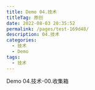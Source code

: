 ```yaml
---
title: Demo 04.技术
titleTag: 原创
date: 2022-08-03 20:35:52
permalink: /pages/test-169d48/
description: 04.技术
categories: 
  - 技术
  - Demo
tags: 
  - 技术
---
```


Demo 04.技术-00.收集箱